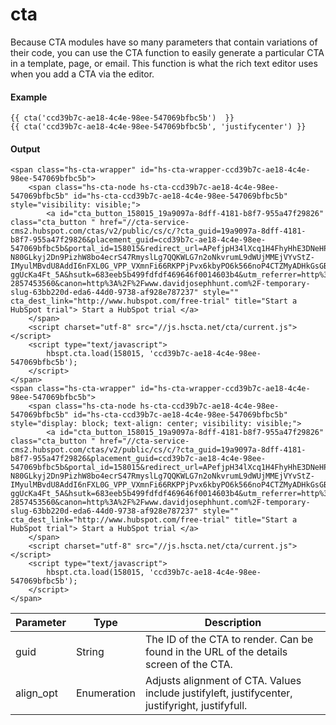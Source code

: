# cta
Because CTA modules have so many parameters that contain variations of their code, you can use the CTA function to easily generate a particular CTA in a template, page, or email. This function is what the rich text editor uses when you add a CTA via the editor.

#### Example
```jinja2
{{ cta('ccd39b7c-ae18-4c4e-98ee-547069bfbc5b')  }} 
{{ cta('ccd39b7c-ae18-4c4e-98ee-547069bfbc5b', 'justifycenter') }}
```

#### Output
```jinja2
<span class="hs-cta-wrapper" id="hs-cta-wrapper-ccd39b7c-ae18-4c4e-98ee-547069bfbc5b"> 
    <span class="hs-cta-node hs-cta-ccd39b7c-ae18-4c4e-98ee-547069bfbc5b" id="hs-cta-ccd39b7c-ae18-4c4e-98ee-547069bfbc5b" style="visibility: visible;">
        <a id="cta_button_158015_19a9097a-8dff-4181-b8f7-955a47f29826" class="cta_button " href="//cta-service-cms2.hubspot.com/ctas/v2/public/cs/c/?cta_guid=19a9097a-8dff-4181-b8f7-955a47f29826&placement_guid=ccd39b7c-ae18-4c4e-98ee-547069bfbc5b&portal_id=158015&redirect_url=APefjpH34lXcq1H4FhyHhE3DNeHPNigbBluiv6t07-N80GLkyj2Dn9PizhW8bo4ecrS47RmyslLg7QQKWLG7n2oNkvrumL9dWUjMMEjVYvStZ-IMyulMBvdU8AddI6nFXL0G_VPP_VXmnFi66RKPPjPvx6kbyPO6k566noP4CTZMyADHkGsGBf4S95YdTNtTTFabShT62cVAiV_oWlXbpfPWQc4G3IvkoDoAhmpQVW-ggUcKa4Ft_5A&hsutk=683eeb5b499fdfdf469646f0014603b4&utm_referrer=http%3A%2F%2Fwww.davidjosephhunt.com%2F%3Fhs_preview%3DNVkCLfFf-2857453560&canon=http%3A%2F%2Fwww.davidjosephhunt.com%2F-temporary-slug-63bb220d-eda6-44d0-9738-af928e787237" style="" cta_dest_link="http://www.hubspot.com/free-trial" title="Start a HubSpot trial"> Start a HubSpot trial </a>
    </span>
    <script charset="utf-8" src="//js.hscta.net/cta/current.js"></script>
    <script type="text/javascript">
        hbspt.cta.load(158015, 'ccd39b7c-ae18-4c4e-98ee-547069bfbc5b');
    </script>
</span>
<span class="hs-cta-wrapper" id="hs-cta-wrapper-ccd39b7c-ae18-4c4e-98ee-547069bfbc5b"> 
    <span class="hs-cta-node hs-cta-ccd39b7c-ae18-4c4e-98ee-547069bfbc5b" id="hs-cta-ccd39b7c-ae18-4c4e-98ee-547069bfbc5b" style="display: block; text-align: center; visibility: visible;">
        <a id="cta_button_158015_19a9097a-8dff-4181-b8f7-955a47f29826" class="cta_button " href="//cta-service-cms2.hubspot.com/ctas/v2/public/cs/c/?cta_guid=19a9097a-8dff-4181-b8f7-955a47f29826&placement_guid=ccd39b7c-ae18-4c4e-98ee-547069bfbc5b&portal_id=158015&redirect_url=APefjpH34lXcq1H4FhyHhE3DNeHPNigbBluiv6t07-N80GLkyj2Dn9PizhW8bo4ecrS47RmyslLg7QQKWLG7n2oNkvrumL9dWUjMMEjVYvStZ-IMyulMBvdU8AddI6nFXL0G_VPP_VXmnFi66RKPPjPvx6kbyPO6k566noP4CTZMyADHkGsGBf4S95YdTNtTTFabShT62cVAiV_oWlXbpfPWQc4G3IvkoDoAhmpQVW-ggUcKa4Ft_5A&hsutk=683eeb5b499fdfdf469646f0014603b4&utm_referrer=http%3A%2F%2Fwww.davidjosephhunt.com%2F%3Fhs_preview%3DNVkCLfFf-2857453560&canon=http%3A%2F%2Fwww.davidjosephhunt.com%2F-temporary-slug-63bb220d-eda6-44d0-9738-af928e787237" style="" cta_dest_link="http://www.hubspot.com/free-trial" title="Start a HubSpot trial"> Start a HubSpot trial </a>
    </span>
    <script charset="utf-8" src="//js.hscta.net/cta/current.js"></script>
    <script type="text/javascript">
        hbspt.cta.load(158015, 'ccd39b7c-ae18-4c4e-98ee-547069bfbc5b');
    </script>
</span>
```

| Parameter | Type | Description | 
|  ------  |  ------  |  ------  | 
| guid | String | The ID of the CTA to render. Can be found in the URL of the details screen of the CTA. | 
| align_opt | Enumeration | Adjusts alignment of CTA. Values include justifyleft, justifycenter, justifyright, justifyfull. | 

